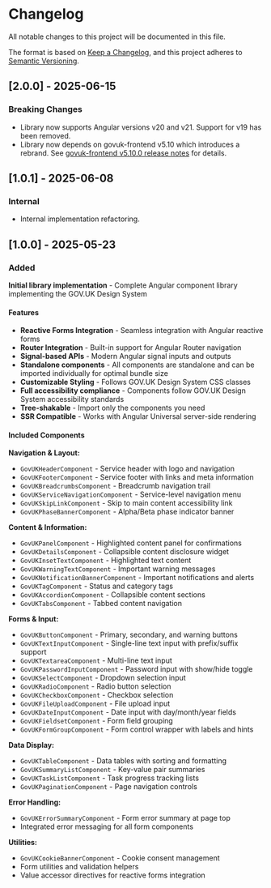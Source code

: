 # Changelog

All notable changes to this project will be documented in this file.

The format is based on [Keep a Changelog](https://keepachangelog.com/en/1.1.0/),
and this project adheres to [Semantic Versioning](https://semver.org/spec/v2.0.0.html).

## [2.0.0] - 2025-06-15

### Breaking Changes

- Library now supports Angular versions v20 and v21. Support for v19 has been removed.
- Library now depends on govuk-frontend v5.10 which introduces a rebrand. See [govuk-frontend v5.10.0 release notes](https://github.com/alphagov/govuk-frontend/releases/tag/v5.10.0) for details.

## [1.0.1] - 2025-06-08

### Internal

- Internal implementation refactoring.

## [1.0.0] - 2025-05-23

### Added

**Initial library implementation** - Complete Angular component library implementing the GOV.UK Design System

#### Features

- **Reactive Forms Integration** - Seamless integration with Angular reactive forms
- **Router Integration** - Built-in support for Angular Router navigation
- **Signal-based APIs** - Modern Angular signal inputs and outputs
- **Standalone components** - All components are standalone and can be imported individually for optimal bundle size
- **Customizable Styling** - Follows GOV.UK Design System CSS classes
- **Full accessibility compliance** - Components follow GOV.UK Design System accessibility standards
- **Tree-shakable** - Import only the components you need
- **SSR Compatible** - Works with Angular Universal server-side rendering

#### Included Components

**Navigation & Layout:**

- `GovUKHeaderComponent` - Service header with logo and navigation
- `GovUKFooterComponent` - Service footer with links and meta information
- `GovUKBreadcrumbsComponent` - Breadcrumb navigation trail
- `GovUKServiceNavigationComponent` - Service-level navigation menu
- `GovUKSkipLinkComponent` - Skip to main content accessibility link
- `GovUKPhaseBannerComponent` - Alpha/Beta phase indicator banner

**Content & Information:**

- `GovUKPanelComponent` - Highlighted content panel for confirmations
- `GovUKDetailsComponent` - Collapsible content disclosure widget
- `GovUKInsetTextComponent` - Highlighted text content
- `GovUKWarningTextComponent` - Important warning messages
- `GovUKNotificationBannerComponent` - Important notifications and alerts
- `GovUKTagComponent` - Status and category tags
- `GovUKAccordionComponent` - Collapsible content sections
- `GovUKTabsComponent` - Tabbed content navigation

**Forms & Input:**

- `GovUKButtonComponent` - Primary, secondary, and warning buttons
- `GovUKTextInputComponent` - Single-line text input with prefix/suffix support
- `GovUKTextareaComponent` - Multi-line text input
- `GovUKPasswordInputComponent` - Password input with show/hide toggle
- `GovUKSelectComponent` - Dropdown selection input
- `GovUKRadioComponent` - Radio button selection
- `GovUKCheckboxComponent` - Checkbox selection
- `GovUKFileUploadComponent` - File upload input
- `GovUKDateInputComponent` - Date input with day/month/year fields
- `GovUKFieldsetComponent` - Form field grouping
- `GovUKFormGroupComponent` - Form control wrapper with labels and hints

**Data Display:**

- `GovUKTableComponent` - Data tables with sorting and formatting
- `GovUKSummaryListComponent` - Key-value pair summaries
- `GovUKTaskListComponent` - Task progress tracking lists
- `GovUKPaginationComponent` - Page navigation controls

**Error Handling:**

- `GovUKErrorSummaryComponent` - Form error summary at page top
- Integrated error messaging for all form components

**Utilities:**

- `GovUKCookieBannerComponent` - Cookie consent management
- Form utilities and validation helpers
- Value accessor directives for reactive forms integration

